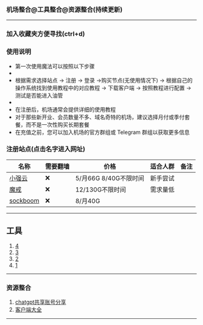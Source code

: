 ###  机场整合@工具整合@资源整合(持续更新)

---
### 加入收藏夹方便寻找(ctrl+d)

### 使用说明 

* 第一次使用魔法可以按照以下步骤
* 
* 根据需求选择站点 -> 注册 -> 登录 ->购买节点(无使用情况下) -> 根据自己的操作系统找到使用教程中的对应教程 -> 下载客户端 -> 按照教程进行配置 -> 测试是否能进入油管
* 
* 在注册后，机场通常会提供详细的使用教程
* 对于那些新开业、会员数量不多、域名奇特的机场，建议选择月付或季付套餐，而不是一次性购买长期套餐
* 在充值之前，您可以加入机场的官方群组或 Telegram 群组以获取更多信息

###  注册站点(点击名字进入网址) 

| 名称                                                         |  需要翻墙 |         价格       | 适合人群                              | 备注                                                         |
| ------------------------------------------------------------ |  ------  | -------------------| -------------------------------------| ------------------------------------------------------------ |
| [小强云](https://xqcloud.net/#/register?code=S6oYy5HW)       |   ❌     | 5/月66G   8/40G不限时间     | 新手尝试                              |                                        |
| [魔戒](https://www.mojie.cyou/#/register?code=p9b5lORq)      |  ❌      | 12/130G不限时间    | 需求量低                               |                            |
| [sockboom](https://sockboom.shop/auth/register?affid=726230) |  ❌      | 8/月40G           |                                       |                            |
---

## 工具

1.  [4](https://www.expressvpn.com/what-is-my-ip)
2.  [3](http://www.milifa.cn/)
3.  [2](https://whoer.net/zh)
4.  [1](https://scamalytics.com/ip/1.1.1.1)

---


### 资源整合

1. [chatgpt共享账号分享](https://www.terobox.com/)
2. [客户端大全](https://wiki.kache.moe/2019/12/17/%E6%95%99%E7%A8%8B%E6%B1%87%E6%80%BB/)


---

